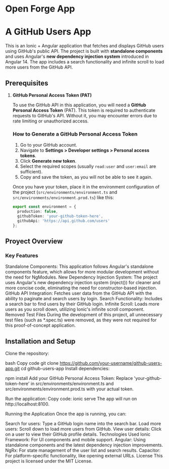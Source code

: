 # Open Forge App

# A GitHub Users App

This is an Ionic + Angular application that fetches and displays GitHub users using GitHub's public API. The project is built with **standalone components** and uses Angular's **new dependency injection system** introduced in Angular 14. The app includes a search functionality and infinite scroll to load more users from the GitHub API.

## Prerequisites

1. **GitHub Personal Access Token (PAT)**
   
   To use the GitHub API in this application, you will need a **GitHub Personal Access Token** (PAT). This token is required to authenticate requests to GitHub's API. Without it, you may encounter errors due to rate limiting or unauthorized access.

   ### How to Generate a GitHub Personal Access Token

   1. Go to your GitHub account.
   2. Navigate to **Settings > Developer settings > Personal access tokens**.
   3. Click **Generate new token**.
   4. Select the required scopes (usually `read:user` and `user:email` are sufficient).
   5. Copy and save the token, as you will not be able to see it again.

   Once you have your token, place it in the environment configuration of the project (`src/environments/environment.ts` and `src/environments/environment.prod.ts`) like this:

   ```typescript
   export const environment = {
     production: false,
     githubToken: 'your-github-token-here',
     githubApi: 'https://api.github.com/users'
   };

## Proyect Overview
### Key Features

Standalone Components: This application follows Angular's standalone components feature, which allows for more modular development without the need for NgModules.
New Dependency Injection System: The project uses Angular's new dependency injection system (inject()) for cleaner and more concise code, eliminating the need for constructor-based injection.
GitHub API Integration: Fetches user data from the GitHub API with the ability to paginate and search users by login.
Search Functionality: Includes a search bar to find users by their GitHub login.
Infinite Scroll: Loads more users as you scroll down, utilizing Ionic's infinite scroll component.
Removed Test Files
During the development of this project, all unnecessary test files (such as *.spec.ts) were removed, as they were not required for this proof-of-concept application.

## Installation and Setup
Clone the repository:

bash
Copy code
git clone https://github.com/your-username/github-users-app.git
cd github-users-app
Install dependencies:

npm install
Add your GitHub Personal Access Token: Replace 'your-github-token-here' in src/environments/environment.ts and src/environments/environment.prod.ts with your actual token.

Run the application:
Copy code:
ionic serve
The app will run on http://localhost:8100.

Running the Application
Once the app is running, you can:

Search for users: Type a GitHub login name into the search bar.
Load more users: Scroll down to load more users from GitHub.
View user details: Click on a user to view their GitHub profile details.
Technologies Used
Ionic Framework: For UI components and mobile support.
Angular: Using standalone components and the latest dependency injection improvements.
NgRx: For state management of the user list and search results.
Capacitor: For platform-specific functionality, like opening external URLs.
License
This project is licensed under the MIT License.
